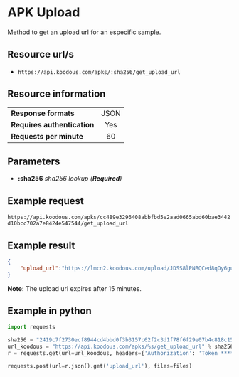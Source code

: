 # APK Upload

Method to get an upload url for an especific sample.

## Resource url/s

* `https://api.koodous.com/apks/:sha256/get_upload_url`

## Resource information

| | |
| ------------- |:-------------:|
| **Response formats** | JSON |
| **Requires authentication** | Yes |
| **Requests per minute** | 60|

## Parameters

* **:sha256** _sha256 lookup (**Required**)_

## Example request

`https://api.koodous.com/apks/cc489e3296408abbfbd5e2aad0665abd60bae3442d10bcc702a7e8424e547544/get_upload_url`

## Example result
```json
{
    "upload_url":"https://lmcn2.koodous.com/upload/JDSS8lPNBQCed8qOy6gu0CmvsheZhYdQDM6UMPa3Oz7uJSbCRbdez0c9DKxoXUf7P0dobSZUiB2njx4f3xjX1Sq6pJM4Q0NwuokwL7glirbF3sSR8wG0BA0NmIP3+H8g"
}
```

**Note:** The upload url expires after 15 minutes.

## Example in python
```python
import requests

sha256 = "2419c7f2730ecf8944cd4bbd0f3b3157c62f2c3d1f78f6f29e07b4c818c15487"
url_koodous = "https://api.koodous.com/apks/%s/get_upload_url" % sha256
r = requests.get(url=url_koodous, headers={'Authorization': 'Token *****your_token*****'})

requests.post(url=r.json().get('upload_url'), files=files)
```